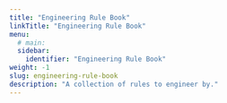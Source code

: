 ```yaml
---
title: "Engineering Rule Book"
linkTitle: "Engineering Rule Book"
menu:
  # main:
  sidebar:
    identifier: "Engineering Rule Book"
weight: -1
slug: engineering-rule-book
description: "A collection of rules to engineer by."
---
```

